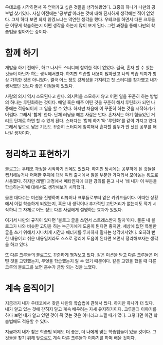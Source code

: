우테코를 시작하면서 꼭 얻어가고 싶은 것들을 생각해봤었다. 그중의 하나가 나만의 공부법 찾기였다. 사실 이전에는 '공부법'이라는 것에 대해 진지하게 생각해본 적이 없었다. 그저 하다 보면 되지 않겠느냐는 막연한 생각을 했다. 우테코를 하면서 다른 크루들은 어떻게 학습하는지 어떤 생각을 하는지 많이 보게 된다. 그런 과정을 통해 나만의 학습법을 찾아가는 중이다.

# 함께 하기
개발을 하기 전에도, 하고 나서도 스터디에 참여한 적이 없었다. 결국, 혼자 할 수 있는 것들이 아닌가 하는 생각에서였다. 하지만 학습할 내용이 많아졌고 나의 학습 의지가 항상 가득한 것은 아니었다. 결국 어느 정도 강제성을 가지려고 첫 스터디를 참가했고 내가 생각했던 것보다 좋은 이점들이 있었다.

사람의 의지 역시 소모된다고 한다. 의지력을 소모하지 않고 어떤 일을 꾸준히 하는 방법의 하나는 루틴화하는 것이다. 매일 혹은 매주 어떤 것을 꾸준히 해서 루틴화가 되면 나중에는 적응되어서 그 일을 할 수 있다. 하지만 처음에 이 꾸준히 하는 것을 시작하기가 어렵다. 그래서 '함께' 한다. 단체 러닝을 해본 사람은 안다. 혼자서는 하기 힘들었던 거리도 단체로 하면 할 수 있게 된다.
스터디는 '함께 하기'와 '루틴화'를 같이 가지고 있다. 그래서 앞으로 남은 기간도 꾸준히 스터디에 참여해서 혼자할 엄두가 안 났던 공부를 해나갈 생각이다.

# 정리하고 표현하기
블로그는 우테코 과정을 시작하기 전에도 있었다. 하지만 당시에는 공부하게 된 것들을 캡처해놓거나 어떠한 주제에 대해 여러 출처에서 읽을 부분만 가져와서 모아놓는 용도로 사용했다. 하지만 레벨1 과정에서 메타인지에 대한 강의를 듣고 나서 '왜 내가 이 부분을 학습하는지'에 대해서도 생각해보기 시작했다.

물론 대다수는 미션을 진행하며 리뷰어나 크루들로부터 얻은 키워드들이다. 어떠한 상황에서 이걸 학습하게 되었는지, 혹은 내 생각이나 추가적인 고민거리가 없는지도 적기 시작하니 그 자체로 어느 정도 다른 사람에게 설명하는 효과가 있었다.

여기서 나만의 규칙이 있다면 '블로그 글을 쓰면서 스트레스받지 말자'이다. 물론 내 블로그가 나와 비슷한 고민을 하는 누군가에게 도움이 된다면 좋지만, 세상에 없던 특별한 글을 쓰기 위해서 지나치게 시간과 에너지를 투자하지 말자는 생각에서였다. 오히려 뻔한 내용이고 쉬운 내용일지라도 스스로 정리에 도움이 된다면 쓰면서 정리해보자는 생각을 하고 있다.

또 다른 크루들의 블로그도 꾸준하게 챙겨보고 있다. 같은 미션을 받고 다른 크루들은 어떤 것을 고민했는지, 무엇을 학습했는지 알 수 있기 때문이다. 같은 고민을 했을 때 다른 크루의 블로그를 보면 흡수가 금방 되는 것을 느꼈다.

# 계속 움직이기
지금까지 내가 우테코에서 찾은 나만의 학습법에 관해서 썼다. 하지만 하나가 더 있다. 내가 알고 있는 것에 갇히지 말고 계속 배우려는 자세 유지하기이다. 크루들과 이야기를 하다 보면 내가 알고 있던 것이 꼭 맞는 것은 아니라고 느낄 때가 많다. 그렇다면 이건 학습법에도 적용할 수 있다.

지금까지 내가 찾은 학습법 외에도 더 좋은, 더 나에게 맞는 학습법들이 있을 것이다. 그것들을 찾기 위해 앞으로도 계속 다른 크루들과 이야기를 하며 배울 것이다.

